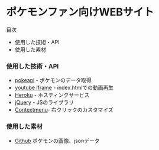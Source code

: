 # ポケモンファン向けWEBサイト
目次
  - 使用した技術・API
  - 使用した素材

### 使用した技術・API

* [pokeapi] - ポケモンのデータ取得
* [youtube iframe] - index.htmlでの動画再生
* [Heroku] - ホスティングサービス
* [jQuery] - JSのライブラリ
* [Contextmenu]- 右クリックのカスタマイズ


### 使用した素材

* [Github] ポケモンの画像、jsonデータ


   [pokeapi]: <https://pokeapi.co/>
   [youtube iframe]: <https://developers.google.com/youtube/player_parameters/>
   [Heroku]: <https://www.heroku.com/>
   [jQuery]: <https://jquery.com>
   [Contextmenu]: <https://swisnl.github.io/jQuery-contextMenu/>
   [Github]: <https://github.com/fanzeyi/pokemon.json>
  
   

